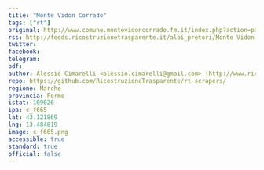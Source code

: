 ```yaml
---
title: "Monte Vidon Corrado"
tags: ["rt"]
original: http://www.comune.montevidoncorrado.fm.it/index.php?action=pages&m=view&p=18&lang=it
rss: http://feeds.ricostruzionetrasparente.it/albi_pretori/Monte Vidon Corrado_feed.xml
twitter: 
facebook: 
telegram: 
pdf: 
author: Alessio Cimarelli <alessio.cimarelli@gmail.com> (http://www.ricostruzionetrasparente.it)
repo: https://github.com/RicostruzioneTrasparente/rt-scrapers/
regione: Marche
provincia: Fermo
istat: 109026
ipa: c_f665
lat: 43.121869
lng: 13.484819
image: c_f665.png
accessible: true
standard: true
official: false
---
```

